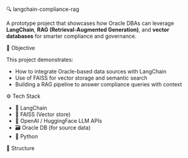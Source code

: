  🔍 langchain-compliance-rag

A prototype project that showcases how Oracle DBAs can leverage **LangChain**, **RAG (Retrieval-Augmented Generation)**, and **vector databases** for smarter compliance and governance.

📌 Objective

This project demonstrates:
- How to integrate Oracle-based data sources with LangChain
- Use of FAISS for vector storage and semantic search
- Building a RAG pipeline to answer compliance queries with context


⚙️ Tech Stack

- 🧠 LangChain
- 🧮 FAISS (Vector store)
- 🤖 OpenAI / HuggingFace LLM APIs
- 🗃️ Oracle DB (for source data)
- 🐍 Python



📁 Structure


